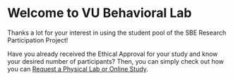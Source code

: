 # Welcome to VU Behavioral Lab

Thanks a lot for your interest in using the student pool of the SBE Research Participation Project!

Have you already received the Ethical Approval for your study and know your desired number of participants? Then, you can simply check out how you can [Request a Physical Lab or Online Study](/Request_a_Physical_Lab_or_Online_Study).
